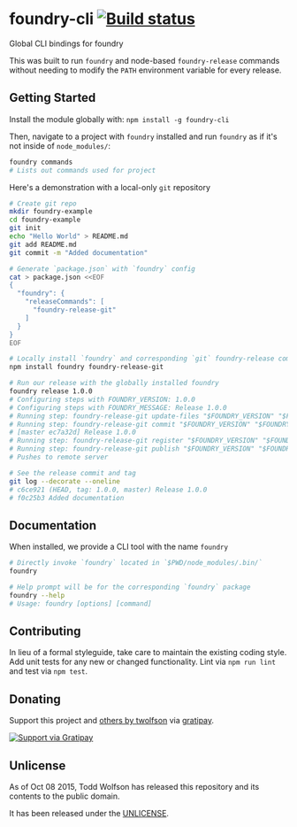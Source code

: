 # foundry-cli [![Build status](https://travis-ci.org/twolfson/foundry-cli.png?branch=master)](https://travis-ci.org/twolfson/foundry-cli)

Global CLI bindings for foundry

This was built to run `foundry` and node-based `foundry-release` commands without needing to modify the `PATH` environment variable for every release.

## Getting Started
Install the module globally with: `npm install -g foundry-cli`

Then, navigate to a project with `foundry` installed and run `foundry` as if it's not inside of `node_modules/`:

```bash
foundry commands
# Lists out commands used for project
```

Here's a demonstration with a local-only `git` repository

```bash
# Create git repo
mkdir foundry-example
cd foundry-example
git init
echo "Hello World" > README.md
git add README.md
git commit -m "Added documentation"

# Generate `package.json` with `foundry` config
cat > package.json <<EOF
{
  "foundry": {
    "releaseCommands": [
      "foundry-release-git"
    ]
  }
}
EOF

# Locally install `foundry` and corresponding `git` foundry-release command
npm install foundry foundry-release-git

# Run our release with the globally installed foundry
foundry release 1.0.0
# Configuring steps with FOUNDRY_VERSION: 1.0.0
# Configuring steps with FOUNDRY_MESSAGE: Release 1.0.0
# Running step: foundry-release-git update-files "$FOUNDRY_VERSION" "$FOUNDRY_MESSAGE"
# Running step: foundry-release-git commit "$FOUNDRY_VERSION" "$FOUNDRY_MESSAGE"
# [master ec7a32d] Release 1.0.0
# Running step: foundry-release-git register "$FOUNDRY_VERSION" "$FOUNDRY_MESSAGE"
# Running step: foundry-release-git publish "$FOUNDRY_VERSION" "$FOUNDRY_MESSAGE"
# Pushes to remote server

# See the release commit and tag
git log --decorate --oneline
# c6ce921 (HEAD, tag: 1.0.0, master) Release 1.0.0
# f0c25b3 Added documentation
```

## Documentation
When installed, we provide a CLI tool with the name `foundry`

```bash
# Directly invoke `foundry` located in `$PWD/node_modules/.bin/`
foundry

# Help prompt will be for the corresponding `foundry` package
foundry --help
# Usage: foundry [options] [command]
```

## Contributing
In lieu of a formal styleguide, take care to maintain the existing coding style. Add unit tests for any new or changed functionality. Lint via `npm run lint` and test via `npm test`.

## Donating
Support this project and [others by twolfson][gratipay] via [gratipay][].

[![Support via Gratipay][gratipay-badge]][gratipay]

[gratipay-badge]: https://cdn.rawgit.com/gratipay/gratipay-badge/2.x.x/dist/gratipay.png
[gratipay]: https://www.gratipay.com/twolfson/

## Unlicense
As of Oct 08 2015, Todd Wolfson has released this repository and its contents to the public domain.

It has been released under the [UNLICENSE][].

[UNLICENSE]: UNLICENSE
